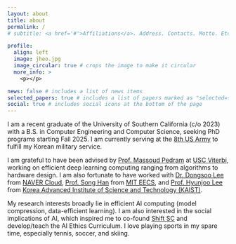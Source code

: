 ```yaml
---
layout: about
title: about
permalink: /
# subtitle: <a href='#'>Affiliations</a>. Address. Contacts. Motto. Etc.

profile:
  align: left
  image: jheo.jpg
  image_circular: true # crops the image to make it circular
  more_info: >
    <p></p>

news: false # includes a list of news items
selected_papers: true # includes a list of papers marked as "selected={true}"
social: true # includes social icons at the bottom of the page
---
```


I am a recent graduate of the University of Southern California (c/o 2023) with a B.S. in Computer Engineering and Computer Science, seeking PhD programs starting Fall 2025. I am currently serving at the [8th US Army](https://www.army.mil/8tharmy) to fulfill my Korean military service.  

I am grateful to have been advised by [Prof. Massoud Pedram](https://mpedram.com/) at [USC Viterbi](https://viterbischool.usc.edu/), working on efficient deep learning computing ranging from algorithms to hardware design. I am also fortunate to have worked with [Dr. Dongsoo Lee](https://scholar.google.com/citations?user=ALiieEkAAAAJ&hl=en) from [NAVER Cloud](https://www.ncloud.com/), [Prof. Song Han](https://hanlab.mit.edu/songhan) from [MIT EECS](https://www.eecs.mit.edu/), and [Prof. Hyunjoo Lee](https://ee.kaist.ac.kr/en/professor/12365/) from [Korea Advanced Institute of Science and Technology (KAIST)](https://ee.kaist.ac.kr/en/). 

My research interests broadly lie in efficient AI computing (model compression, data-efficient learning). I am also interested in the social implications of AI, which inspired me to co-found [Shift SC](https://www.shiftsc.org/) and develop/teach the AI Ethics Curriculum. I love playing sports in my spare time, especially tennis, soccer, and skiing. 
